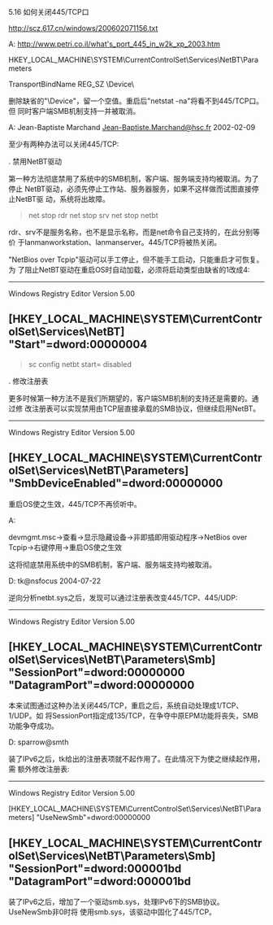 5.16 如何关闭445/TCP口

http://scz.617.cn/windows/200602071156.txt

A: http://www.petri.co.il/what's_port_445_in_w2k_xp_2003.htm

HKEY_LOCAL_MACHINE\SYSTEM\CurrentControlSet\Services\NetBT\Parameters

TransportBindName   REG_SZ  \Device\

删除缺省的"\Device\"，留一个空值。重启后"netstat -na"将看不到445/TCP口。但
同时客户端SMB机制支持一并被取消。

A: Jean-Baptiste Marchand <Jean-Baptiste.Marchand@hsc.fr> 2002-02-09

至少有两种办法可以关闭445/TCP:

. 禁用NetBT驱动

第一种方法彻底禁用了系统中的SMB机制，客户端、服务端支持均被取消。为了停止
NetBT驱动，必须先停止工作站、服务器服务，如果不这样做而试图直接停止NetBT驱
动，系统将出故障。

> net stop rdr
> net stop srv
> net stop netbt

rdr、srv不是服务名称，也不是显示名称，而是net命令自己支持的，在此分别等价
于lanmanworkstation、lanmanserver。445/TCP将被热关闭。

"NetBios over Tcpip"驱动可以手工停止，但不能手工启动，只能重启才可恢复。为
了阻止NetBT驱动在重启OS时自动加载，必须将启动类型由缺省的1改成4:

--------------------------------------------------------------------------
Windows Registry Editor Version 5.00

[HKEY_LOCAL_MACHINE\SYSTEM\CurrentControlSet\Services\NetBT]
"Start"=dword:00000004
--------------------------------------------------------------------------

> sc config netbt start= disabled

. 修改注册表

更多时候第一种方法不是我们所期望的，客户端SMB机制的支持还是需要的。通过修
改注册表可以实现禁用由TCP层直接承载的SMB协议，但继续启用NetBT。

--------------------------------------------------------------------------
Windows Registry Editor Version 5.00

[HKEY_LOCAL_MACHINE\SYSTEM\CurrentControlSet\Services\NetBT\Parameters]
"SmbDeviceEnabled"=dword:00000000
--------------------------------------------------------------------------

重启OS使之生效，445/TCP不再侦听中。

A:

devmgmt.msc->查看->显示隐藏设备->非即插即用驱动程序->NetBios over Tcpip->右键停用->重启OS使之生效

这将彻底禁用系统中的SMB机制，客户端、服务端支持均被取消。

D: tk@nsfocus 2004-07-22

逆向分析netbt.sys之后，发现可以通过注册表改变445/TCP、445/UDP:

--------------------------------------------------------------------------
Windows Registry Editor Version 5.00

[HKEY_LOCAL_MACHINE\SYSTEM\CurrentControlSet\Services\NetBT\Parameters\Smb]
"SessionPort"=dword:00000000
"DatagramPort"=dword:00000000
--------------------------------------------------------------------------

本来试图通过这种办法关闭445/TCP，重启之后，系统自动处理成1/TCP、1/UDP。如
将SessionPort指定成135/TCP，在争夺中原EPM功能将丧失，SMB功能争夺成功。

D: sparrow@smth

装了IPv6之后，tk给出的注册表项就不起作用了。在此情况下为使之继续起作用，需
额外修改注册表:

--------------------------------------------------------------------------
Windows Registry Editor Version 5.00

[HKEY_LOCAL_MACHINE\SYSTEM\CurrentControlSet\Services\NetBT\Parameters]
"UseNewSmb"=dword:00000000

[HKEY_LOCAL_MACHINE\SYSTEM\CurrentControlSet\Services\NetBT\Parameters\Smb]
"SessionPort"=dword:000001bd
"DatagramPort"=dword:000001bd
--------------------------------------------------------------------------

装了IPv6之后，增加了一个驱动smb.sys，处理IPv6下的SMB协议。UseNewSmb非0时将
使用smb.sys，该驱动中固化了445/TCP。
